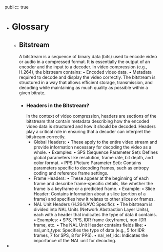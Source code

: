 public:: true

- # Glossary
	- ## Bitstream
	  A bitstream is a sequence of binary data (bits) used to encode video or audio in a compressed format. It is essentially the output of an encoder and the input to a decoder. In video compression (e.g., H.264), the bitstream contains:
	  •	Encoded video data.
	  •	Metadata required to decode and display the video correctly.
	  The bitstream is structured in a way that allows efficient storage, transmission, and decoding while maintaining as much quality as possible within a given bitrate.
		- ### Headers in the Bitstream?
		  In the context of video compression, headers are sections of the bitstream that contain metadata describing how the encoded video data is structured and how it should be decoded. Headers play a critical role in ensuring that a decoder can interpret the bitstream correctly.
			- Global Headers:
			  	•	These apply to the entire video stream and provide information necessary for decoding the video as a whole.
			  	•	Examples:
			  	•	SPS (Sequence Parameter Set): Defines global parameters like resolution, frame rate, bit depth, and color format.
			  	•	PPS (Picture Parameter Set): Contains parameters specific to decoding frames, such as entropy coding and reference frame settings.
			- Frame Headers:
			  	•	These appear at the beginning of each frame and describe frame-specific details, like whether the frame is a keyframe or a predicted frame.
			  	•	Example:
			  	•	Slice Header: Contains information about a slice (portion of a frame) and specifies how it relates to other slices or frames.
			- NAL Unit Headers (H.264/AVC Specific):
			  	•	The bitstream is divided into NAL Units (Network Abstraction Layer Units), each with a header that indicates the type of data it contains.
			  	•	Examples:
			  	•	SPS, PPS, IDR frame (keyframe), non-IDR frame, etc.
			  	•	The NAL Unit Header contains fields like:
			  	•	nal_unit_type: Specifies the type of data (e.g., 5 for IDR frames, 7 for SPS, 8 for PPS).
			  	•	nal_ref_idc: Indicates the importance of the NAL unit for decoding.
-